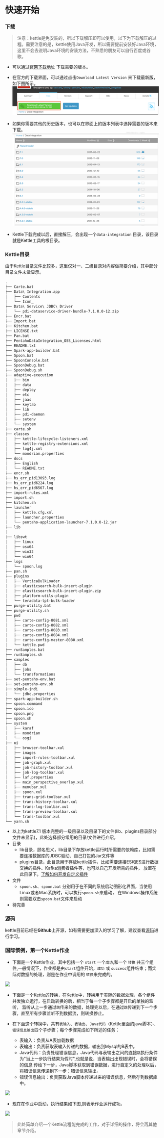 # 快速开始

### 下载
>注意：kettle是免安装的，所以下载解压即可以使用，以下为下载解压的过程。需要注意的是，kettle使用Java开发，所以需要提前安装好Java环境，
这里不会去说明Java环境的安装方法，不熟悉的朋友可以自行百度或谷歌。

- 可以通过[官网下载地址](https://sourceforge.net/projects/pentaho/files/Data%20Integration/) 下载需要的版本。

- 在官方的下载界面，可以通过点击```Download Latest Version``` 来下载最新版，如下图所示。
![最新版](image/latest.png)

- 如果你需要其他的历史版本，也可以在界面上的版本列表中选择需要的版本来下载。
![版本列表](image/kettle-download-list.png)

- Kettle下载完成以后，直接解压，会出现一个```data-integration``` 目录，该目录就是Kettle工具的根目录。

### Kettle目录

由于Kettle目录文件比较多，这里仅对一、二级目录对内容做简要介绍，其中部分目录文件未做显示。
```
.
├── Carte.bat
├── Data\ Integration.app
│   ├── Contents
│   └── Icon_
├── Data\ Service\ JDBC\ Driver
│   └── pdi-dataservice-driver-bundle-7.1.0.0-12.zip
├── Encr.bat
├── Import.bat
├── Kitchen.bat
├── LICENSE.txt
├── Pan.bat
├── PentahoDataIntegration_OSS_Licenses.html
├── README.txt
├── Spark-app-builder.bat
├── Spoon.bat
├── SpoonConsole.bat
├── SpoonDebug.bat
├── SpoonDebug.sh
├── adaptive-execution
│   ├── bin
│   ├── data
│   ├── deploy
│   ├── etc
│   ├── jaas
│   ├── keytab
│   ├── lib
│   ├── pdi-daemon
│   ├── setenv
│   └── system
├── carte.sh
├── classes
│   ├── kettle-lifecycle-listeners.xml
│   ├── kettle-registry-extensions.xml
│   ├── log4j.xml
│   └── mondrian.properties
├── docs
│   ├── English
│   └── README.txt
├── encr.sh
├── hs_err_pid13093.log
├── hs_err_pid6224.log
├── hs_err_pid6567.log
├── import-rules.xml
├── import.sh
├── kitchen.sh
├── launcher
│   ├── kettle.cfg.xml
│   ├── launcher.properties
│   └── pentaho-application-launcher-7.1.0.0-12.jar
├── lib
│   
├── libswt
│   ├── linux
│   ├── osx64
│   ├── win32
│   └── win64
├── logs
│   └── spoon.log
├── pan.sh
├── plugins
│   ├── VerticaBulkLoader
│   ├── elasticsearch-bulk-insert-plugin
│   ├── elasticsearch-bulk-insert-plugin.zip
│   ├── platform-utils-plugin
│   └── teradata-tpt-bulk-loader
├── purge-utility.bat
├── purge-utility.sh
├── pwd
│   ├── carte-config-8081.xml
│   ├── carte-config-8082.xml
│   ├── carte-config-8083.xml
│   ├── carte-config-8084.xml
│   ├── carte-config-master-8080.xml
│   └── kettle.pwd
├── runSamples.bat
├── runSamples.sh
├── samples
│   ├── db
│   ├── jobs
│   └── transformations
├── set-pentaho-env.bat
├── set-pentaho-env.sh
├── simple-jndi
│   └── jdbc.properties
├── spark-app-builder.sh
├── spoon.command
├── spoon.ico
├── spoon.png
├── spoon.sh
├── system
│   ├── karaf
│   ├── mondrian
│   └── osgi
├── ui
│   ├── browser-toolbar.xul
│   ├── images
│   ├── import-rules-toolbar.xul
│   ├── job-graph.xul
│   ├── job-history-toolbar.xul
│   ├── job-log-toolbar.xul
│   ├── laf.properties
│   ├── main_perspective_overlay.xul
│   ├── menubar.xul
│   ├── spoon.xul
│   ├── trans-grid-toolbar.xul
│   ├── trans-history-toolbar.xul
│   ├── trans-log-toolbar.xul
│   ├── trans-preview-toolbar.xul
│   └── trans-toolbar.xul
└── yarn.sh

```
- 以上为kettle7.1 版本完整的一级目录以及目录下的文件(lib、plugins目录部分文件未显示)，此处选择部分常用的目录/文件进行介绍。
- 目录
    - lib目录，顾名思义，lib目录下存放kettle运行时所需要的依赖库，比如需要连接数据库的JDBC驱动、自己打包的Jar文件等
    - plugins目录，此目录用于存放kettle插件，比如需要连接ES和ES进行数据交换的插件、Kafka消费者插件等，也可以自己开发所需的插件，
    放置在此目录下。[了解如何开发自定义插件]()
- 文件
    - ```spoon.sh```、```spoon.bat``` 分别用于在不同的系统启动图形化界面，当使用Linux或者Mac系统时，可以执行```spoon.sh```来启动，
    在Windows操作系统则需要双击```spoon.bat```文件来启动
- 待完善

### 源码
kettle目前已经在**Github**上开源，如有需要更加深入的学习了解，建议查看[源码](https://github.com/pentaho/pentaho-kettle)进行学习。

### 国际惯例，第一个Kettle作业

- 下面是一个Kettle作业，其中包括一个 ```start``` 一个```成功```,和一个 ```转换``` 共三个组件,一般情况下，作业都是由```start```组件开始，```成功``` 或
```success```组件结束；而实际对数据的处理，则是在作业中调用的 ```转换```来完成的。

![](image/first-job.png)

- 下面是一个Kettle的转换，在Kettle中，转换用于实际的数据处理，各个组件并发独立运行，在启动转换的后，相当于每一个子步骤都是开启的单独的监听，
监听从上一步通过```跳```传来的数据，处理完以后，在通过```跳```传递到下一个步骤，直至所有步骤监听不到数据流，则转换停止。

- 在下面这个转换中，共有```表输入```、```表输出```、```Java代码```（Kettle里面的java脚本）、```错误信息输出```四个子步骤；每个步骤完成如下所述的任务：
    - 表输入：负责从A表加载数据
    - 表输出：负责获取表输入传递的数据，输出到Mysql的B表中。
    - Java代码：负责处理错误信息，Java代码与表输出之间的连接```跳```执行条件为"当上一步执行结果为假时",也就是说，当表输出出现错误时，会将错误的信息
    传给下一步，Java脚本获取到错误数据，进行自定义的处理以后，将错误信息传递到下一步：错误信息输出。
    - 错误信息输出：负责获取Java脚本传递过来的错误信息，然后存到数据库中。

![](image/first-tran.png)

- 现在在作业中启动，执行结果如下图,则表示作业运行成功。

![](image/first-job-result.png)

> 此处简单介绍一个Kettle流程能完成的工作，对于详细的操作，将会再其他章节介绍。
